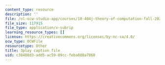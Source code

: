 ```yaml
---
content_type: resource
description: ''
file: /ol-ocw-studio-app/courses/18-404j-theory-of-computation-fall-2020/c38488d3add5ac5909ccfeba080a7860_asjAc90L8rE.srt
file_size: 117915
file_type: application/x-subrip
learning_resource_types: []
license: https://creativecommons.org/licenses/by-nc-sa/4.0/
ocw_type: OCWFile
resourcetype: Other
title: 3play caption file
uid: c38488d3-add5-ac59-09cc-feba080a7860
---
```

